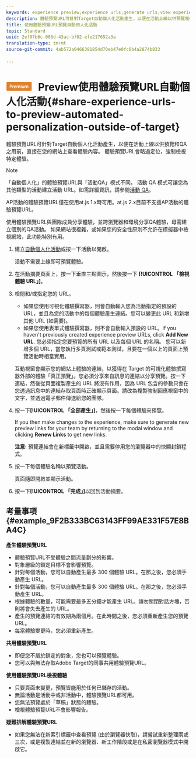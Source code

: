 ```yaml
---
keywords: experience preview;experience urls;generate urls;view experience urls
description: 體驗預覽URL可針對Target自動個人化活動產生，以便在活動上線以供預覽和QA之用前，直接在您的網站上查看體驗內容。 體驗預覽URL會略過定位，強制檢視特定體驗。
title: 使用體驗預覽URL預覽自動個人化活動
topic: Standard
uuid: 2ef07b6c-086d-43ac-bf02-efe217652a3a
translation-type: tm+mt
source-git-commit: 4ab572a0466381854d70eb47e0fc0b4a2874b833

---
```



# ![PREMIUM](/help/assets/premium.png) Preview使用體驗預覽URL自動個人化活動{#share-experience-urls-to-preview-automated-personalization-outside-of-target}

體驗預覽URL可針對Target自動個人化活動產生，以便在活動上線以供預覽和QA之用前，直接在您的網站上查看體驗內容。 體驗預覽URL會略過定位，強制檢視特定體驗。

>[!NOTE]
>
>「自動個人化」的體驗預覽URL與「活動QA」模式不同。 活動 QA 模式可讓您為其他類型的活動建立活動 URL。如需詳細資訊，請參閱[活動 QA](../../c-activities/c-activity-qa/activity-qa.md#concept_9329EF33DE7D41CA9815C8115DBC4E40)。
>
>AP活動的體驗預覽URL僅在使用at.js 1.x時可用。at.js 2.x目前不支援AP活動的體驗預覽URL。

使用體驗預覽URL與團隊成員分享體驗，並跨瀏覽器和環境分享QA體驗，毋需建立個別的QA活動。 如果網站很複雜，或如果您的安全性原則不允許在模擬器中檢視網站，此功能特別有用。

1. 建立[自動個人化活動](../../c-activities/t-automated-personalization/create-ap-activity.md#task_8AAF837796D74CF893CA2F88BA1491C9)或按一下活動以開啟。

   活動不需要上線即可預覽體驗。
1. 在活動摘要頁面上，按一下垂直三點圖示，然後按一下 **[!UICONTROL 「檢視體驗 URL」]**。
1. 檢閱和/或指定您的 URL。

   * 如果您使用可視化體驗撰寫器，則會自動輸入您為活動指定的預設的 URL，並且為您的活動中的每個體驗產生連結。您可以變更此 URL 和新增其他 URL (如需要)。
   * 如果您使用表單式體驗撰寫器，則不會自動輸入預設的 URL。If you haven&#39;t previously created experience preview URLs, click **Add New URL**. 您必須指定您要預覽的所有 URL 以及每個 URL 的名稱。
   您可以新增多個 URL，當您執行多頁測試或範本測試，且要在一個以上的頁面上預覽活動時相當實用。

   互動視窗會顯示您的網站上體驗的連結，以獲得在 Target 的可視化體驗撰寫器外部的體驗「真正預覽」。您必須分享來自訊息的連結以分享預覽。按一下連結，然後從頁面複製產生的 URL 將沒有作用，因為 URL 包含的參數只會在您透過訊息中的連結存取頁面時正確顯示頁面。請改為複製強制回應視窗中的文字，並透過電子郵件傳送給您的團隊。
1. 按一下&#x200B;**[!UICONTROL 「全部產生」]**，然後按一下每個體驗來預覽。

   If you then make changes to the experience, make sure to generate new preview links for your team by returning to the modal window and clicking **Renew Links** to get new links.

   **注意:** 預覽連結會在新標籤中開啟，並且需要停用您的瀏覽器中的快顯封鎖程式。

1. 按一下每個體驗名稱以預覽活動。

   頁面隨即開啟並顯示活動。
1. 按一下&#x200B;**[!UICONTROL 「完成」]**&#x200B;以回到活動摘要。

## 考量事項 {#example_9F2B333BC63143FF99AE331F57E8BA4C}

**產生體驗預覽URL**

* 體驗預覽URL不受體驗之間流量劃分的影響。
* 對象層級的鎖定目標不會影響預覽。
* 針對每個活動，您可以自動產生最多 300 個體驗 URL。在那之後，您必須手動產生 URL。
* 針對每個活動，您可以自動產生最多 300 個體驗 URL。在那之後，您必須手動產生 URL。
* 根據體驗的數量，可能需要最多五分鐘才能產生 URL。請勿關閉對話方塊，否則將會失去產生的 URL。
* 產生的預覽連結的有效期為兩個月。在此時間之後，您必須重新產生您的預覽 URL。
* 每當體驗變更時，您必須重新產生。

**共用體驗預覽URL**

* 即便您不屬於鎖定的對象，您也可以預覽體驗。
* 您可以與無法存取Adobe Target的同事共用體驗預覽URL。

**使用體驗預覽URL檢視體驗**

* 只要頁面未變更，預覽皆能用於任何已儲存的活動。
* 無論活動是活動中或非活動中，體驗預覽URL都可用。
* 您無法預覽處於「草稿」狀態的體驗。
* 檢視體驗預覽URL不會影響報告。

**疑難排解體驗預覽URL**

* 如果您無法在新索引標籤中查看預覽 (由於瀏覽器快取)，請嘗試重新整理兩或三次，或是複製連結並在新的瀏覽器、新工作階段或是在私密瀏覽器模式中開啟它。
